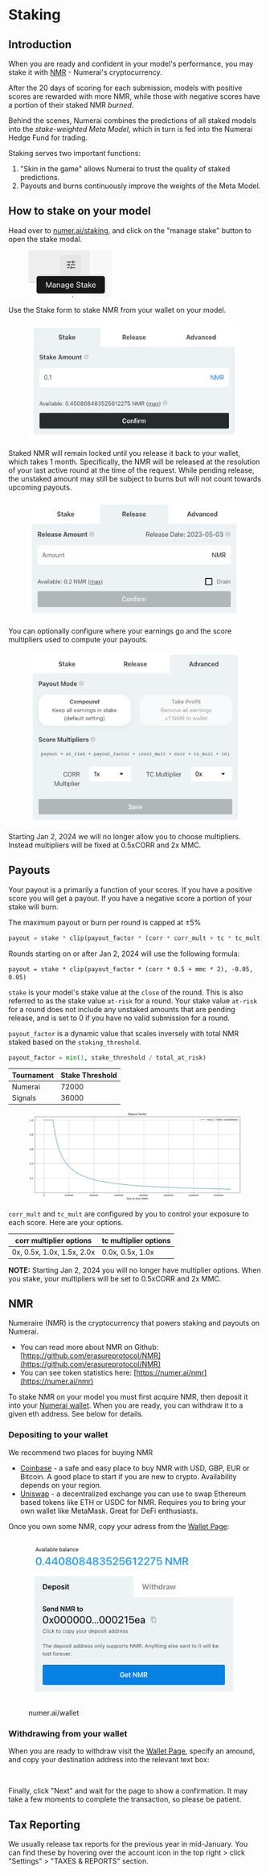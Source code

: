 # Staking

## Introduction

When you are ready and confident in your model's performance, you may stake it with [NMR](https://www.coinbase.com/price/numeraire) - Numerai's cryptocurrency.&#x20;

After the 20 days of scoring for each submission, models with positive scores are rewarded with more NMR, while those with negative scores have a portion of their staked NMR _burned_.&#x20;

Behind the scenes, Numerai combines the predictions of all staked models into the _stake-weighted_ _Meta Model_, which in turn is fed into the Numerai Hedge Fund for trading.&#x20;

Staking serves two important functions:

1. "Skin in the game" allows Numerai to trust the quality of staked predictions.   &#x20;
2. Payouts and burns continuously improve the weights of the Meta Model.      &#x20;

## How to stake on your model

Head over to [numer.ai/staking](https://numer.ai/staking), and click on the "manage stake" button to open the stake modal.&#x20;

<figure><img src="../.gitbook/assets/image (96).png" alt=""><figcaption></figcaption></figure>

Use the Stake form to stake NMR from your wallet on your model.

<div align="center">

<figure><img src="../.gitbook/assets/image (107).png" alt=""><figcaption></figcaption></figure>

</div>

Staked NMR will remain locked until you release it back to your wallet, which takes 1 month. Specifically, the NMR will be released at the resolution of your last active round at the time of the request. While pending release, the unstaked amount may still be subject to burns but will not count towards upcoming payouts.

<figure><img src="../.gitbook/assets/image (36).png" alt=""><figcaption></figcaption></figure>

You can optionally configure where your earnings go and the score multipliers used to compute your payouts.

<figure><img src="../.gitbook/assets/image (38).png" alt=""><figcaption></figcaption></figure>

Starting Jan 2,  2024 we will no longer allow you to choose multipliers. Instead multipliers will be fixed at 0.5xCORR and 2x MMC.

## Payouts

Your payout is a primarily a function of your scores. If you have a positive score you will get a payout. If you have a negative score a portion of your stake will burn.

The maximum payout or burn per round is capped at ±5%

```python
payout = stake * clip(payout_factor * (corr * corr_mult + tc * tc_mult), -0.05, 0.05) 
```

Rounds starting on or after Jan 2, 2024 will use the following formula:

```
payout = stake * clip(payout_factor * (corr * 0.5 + mmc * 2), -0.05, 0.05) 
```

`stake` is your model's stake value at the `close` of the round. This is also referred to as the stake value `at-risk` for a round. Your stake value `at-risk` for a round does not include any unstaked amounts that are pending release, and is set to 0 if you have no valid submission for a round.

`payout_factor` is a dynamic value that scales inversely with total NMR staked based on the `staking_threshold`.&#x20;

```python
payout_factor = min(1, stake_threshold / total_at_risk) 
```

| Tournament | Stake Threshold |
| ---------- | --------------- |
| Numerai    | 72000           |
| Signals    | 36000           |

<figure><img src="../.gitbook/assets/image (35).png" alt=""><figcaption></figcaption></figure>

`corr_mult` and `tc_mult` are configured by you to control your exposure to each score. Here are your options.

| corr multiplier options    | tc multiplier options |
| -------------------------- | --------------------- |
| 0x, 0.5x, 1.0x, 1.5x, 2.0x | 0.0x, 0.5x, 1.0x      |

**NOTE:** Starting Jan 2, 2024 you will no longer have multiplier options. When you stake, your multipliers will be set to 0.5xCORR and 2x MMC.

## NMR

Numeraire (NMR) is the cryptocurrency that powers staking and payouts on Numerai.

* You can read more about NMR on Github: [https://github.com/erasureprotocol/NMR](https://github.com/erasureprotocol/NMR)
* You can see token statistics here: [https://numer.ai/nmr](https://numer.ai/nmr)

To stake NMR on your model you must first acquire NMR, then deposit it into your [Numerai wallet](https://numer.ai/wallet). When you are ready, you can withdraw it to a given eth address. See below for details.

### Depositing to your wallet

We recommend two places for buying NMR&#x20;

* [Coinbase](https://www.coinbase.com/price/numeraire) - a safe and easy place to buy NMR with USD, GBP, EUR or Bitcoin. A good place to start if you are new to crypto. Availability depends on your region.
* [Uniswap](https://app.uniswap.org/#/swap?outputCurrency=0x1776e1f26f98b1a5df9cd347953a26dd3cb46671) - a decentralized exchange you can use to swap Ethereum based tokens like ETH or USDC for NMR. Requires you to bring your own wallet like MetaMask. Great for DeFi enthusiasts.

Once you own some NMR, copy your adress from the [Wallet Page](https://numer.ai/wallet):

<figure><img src="../.gitbook/assets/image (15).png" alt=""><figcaption><p>numer.ai/wallet</p></figcaption></figure>

### Withdrawing from your wallet

When you are ready to withdraw visit the [Wallet Page](https://numer.ai/wallet), specify an amound, and copy your destination address into the relevant text box:

<figure><img src="../.gitbook/assets/Screenshot 2024-03-13 at 4.42.37 PM.png" alt="" width="375"><figcaption></figcaption></figure>

Finally, click "Next" and wait for the page to show a confirmation. It may take a few moments to complete the transaction, so please be patient.

## Tax Reporting

We usually release tax reports for the previous year in mid-January. You can find these by hovering over the account icon in the top right > click "Settings" > "TAXES & REPORTS" section.&#x20;
